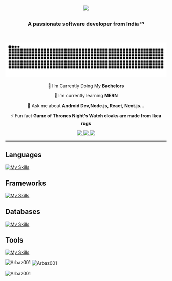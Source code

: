 <h1 align="center">
    <img src="https://readme-typing-svg.herokuapp.com/?font=Righteous&size=35&center=true&vCenter=true&width=500&height=70&duration=4000&lines=Hi+There!+👋;+I'm+Arbaz+Ali!;" />
</h1>

<h3 align="center">A passionate software developer from India ᴵᴺ</h3>

<br/>

<p align="center">
<img src="https://github.com/VishwaGauravIn/VishwaGauravIn/blob/output/github-contribution-grid-snake-dark.svg">
</p>


<div align="center">
 
 🔭 I’m Currently Doing My **Bachelors**
 
 🌱 I’m currently learning **MERN**

💬 Ask me about **Android Dev,Node.js, React, Next.js...**

⚡ Fun fact **Game of Thrones Night's Watch cloaks are made from Ikea rugs**

 </div>
 
<div align="center"> 
  <a href="arbazligl@gmail.com">
    <img src="https://img.shields.io/badge/Gmail-333333?style=for-the-badge&logo=gmail&logoColor=red" />
  </a>
  <a href="https://www.linkedin.com/in/arbaz-ali-b49988251/" target="_blank">
    <img src="https://img.shields.io/badge/LinkedIn-0077B5?style=for-the-badge&logo=linkedin&logoColor=white" target="_blank" />
  </a>
  <a href="https://porfolioooooooo.netlify.app" target="_blank">
     <img src="https://img.shields.io/badge/Portfolio-FF5722?style=for-the-badge&logo=todoist&logoColor=white" target="_blank" /> <!-- sqlite, safari, google-chrome are other good icon options -->
  </a>
</div>

 <hr/>
 
<h2>Languages</h2>

[![My Skills](https://skillicons.dev/icons?i=ts,js,bash,python,cpp,c,kotlin)](https://skillicons.dev)

<h2>Frameworks</h2>
  
[![My Skills](https://skillicons.dev/icons?i=nodejs,express,react,nextjs,tailwindcss)](https://skillicons.dev)

<h2>Databases</h2>
  
[![My Skills](https://skillicons.dev/icons?i=postgres,mongo,firebase)](https://skillicons.dev)

<h2>Tools</h2>
 
[![My Skills](https://skillicons.dev/icons?i=git,docker,github,githubactions,postman,figma)](https://skillicons.dev)

<p><img align="left" src="https://github-readme-stats.vercel.app/api/top-langs?username=Arbaz001&show_icons=true&locale=en&layout=compact" alt="Arbaz001" /></p>

<p>&nbsp;<img align="center" src="https://github-readme-stats.vercel.app/api?username=Arbaz001&show_icons=true&locale=en" alt="Arbaz001" /></p>

<p><img align="center" src="https://github-readme-streak-stats.herokuapp.com/?user=Arbaz001&" alt="Arbaz001" /></p>



